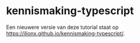 # kennismaking-typescript

Een nieuwere versie van deze tutorial staat op https://ilionx.github.io/kennismaking-typescript/.

